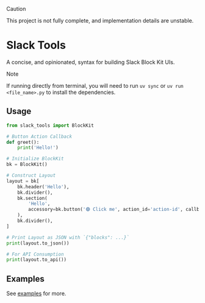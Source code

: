 > [!CAUTION]
> This project is not fully complete, and implementation details are unstable.

# Slack Tools

A concise, and opinionated, syntax for building Slack Block Kit UIs.

> [!NOTE]
> If running directly from terminal, you will need to run `uv sync` or `uv run <file_name>.py` to install the dependencies.

## Usage

```python
from slack_tools import BlockKit

# Button Action Callback
def greet():
    print('Hello!')

# Initialize BlockKit
bk = BlockKit()

# Construct Layout
layout = bk[
    bk.header('Hello'),
    bk.divider(),
    bk.section(
        'Hello',
        accessory=bk.button('🟣 Click me', action_id='action-id', callback=greet),
    ),
    bk.divider(),
]

# Print Layout as JSON with `{"blocks": ...}`
print(layout.to_json())

# For API Consumption
print(layout.to_api())
```

## Examples

See [examples](examples) for more.
